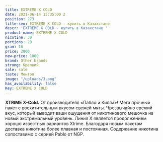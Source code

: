```yaml
---
title: EXTREME X COLD
date: 2021-06-14 13:35:00 Z
position: 273
title-seo: EXTREME X COLD - купить в Казахстане
descr: 'EXTREME X COLD - купить в Казахстане '
product-name: EXTREME X COLD
nicotine: 30
portions: 20
gram: 16
price: 2800
new-price: 1800
brand: Other brands
strong: Крепкий
sale: sale
taste: Ментол
image: "/uploads/3.png"
has_availability: false
Key: EXTREME X COLD
---
```


**XTRIME X-Cold.** От производителя «Пабло и Килла»! 
Мега прочный пакет с восхитительным вкусом свежей мяты.
Чрезвычайно свежий вкус, который выводит ваши ощущения от никотинового мешочка на новый экстремальный уровень. Линия X является продолжением хорошо известных вариантов Xtrime. Благодаря новым пакетам доставка никотина более плавная и постоянная. Содержание никотина сопоставимо с серией Pablo от NGP.
